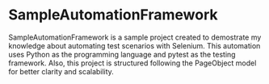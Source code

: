 # SampleAutomationFramework

 SampleAutomationFramework is a sample project created to demostrate my knowledge about automating test scenarios with Selenium. This automation uses Python as the programming language and pytest as the testing framework. Also, this project is structured following the PageObject model for better clarity and scalability.
